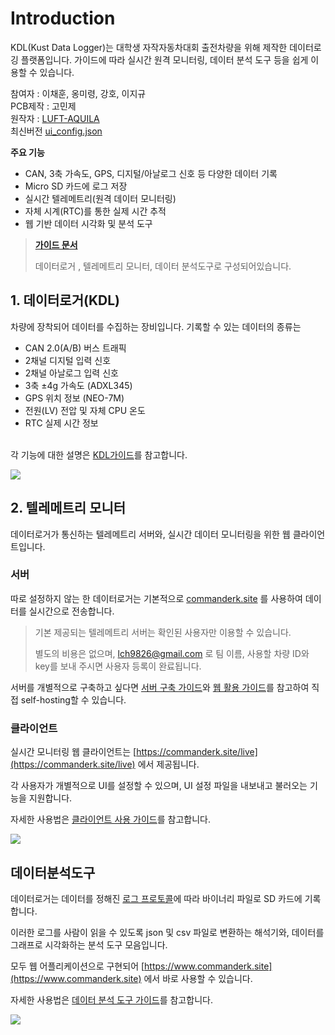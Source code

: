 # Introduction

KDL(Kust Data Logger)는 대학생 자작자동차대회 출전차량을 위해 제작한 데이터로깅 플랫폼입니다. 
가이드에 따라 실시간 원격 모니터링, 데이터 분석 도구 등을 쉽게 이용할 수 있습니다.<br>

참여자 : 이채훈, 옹미령, 강호, 이지규<br>
PCB제작 : 고민제<br>
원작자 : [LUFT-AQUILA](https://github.com/luftaquila)<br>
최신버전 [ui_config.json](https://github.com/commanderk9826/KDL-distribution/blob/main/ui_configKUST.json)

**주요 기능**
- CAN, 3축 가속도, GPS, 디지털/아날로그 신호 등 다양한 데이터 기록
- Micro SD 카드에 로그 저장
- 실시간 텔레메트리(원격 데이터 모니터링)
- 자체 시계(RTC)를 통한 실제 시간 추적
- 웹 기반 데이터 시각화 및 분석 도구


>**[가이드 문서](https://github.com/commanderk9826/KDL-distribution/wiki)**
>
>데이터로거 , 텔레메트리 모니터, 데이터 분석도구로 구성되어있습니다.

## 1. 데이터로거(KDL)

차량에 장착되어 데이터를 수집하는 장비입니다. 기록할 수 있는 데이터의 종류는

- CAN 2.0(A/B) 버스 트래픽
- 2채널 디지털 입력 신호
- 2채널 아날로그 입력 신호
- 3축 ±4g 가속도 (ADXL345)
- GPS 위치 정보 (NEO-7M)
- 전원(LV) 전압 및 자체 CPU 온도
- RTC 실제 시간 정보

<br>각 기능에 대한 설명은 [KDL가이드](https://github.com/commanderk9826/KDL-distribution/wiki/KDL-가이드)를 참고합니다.

<img src='https://www.commanderk.site/assets/readme/1-1.jpeg' style="width:500px, height:300px">

## 2. 텔레메트리 모니터

데이터로거가 통신하는 텔레메트리 서버와, 실시간 데이터 모니터링을 위한 웹 클라이언트입니다.

### 서버
따로 설정하지 않는 한 데이터로거는 기본적으로 [commanderk.site](http://commanderk.site) 를 사용하여 데이터를 실시간으로 전송합니다.

> 기본 제공되는 텔레메트리 서버는 확인된 사용자만 이용할 수 있습니다.
>
> 별도의 비용은 없으며, lch9826@gmail.com 로 팀 이름, 사용할 차량 ID와 key를 보내 주시면 사용자 등록이 완료됩니다.


서버를 개별적으로 구축하고 싶다면 [서버 구축 가이드](https://github.com/commanderk9826/KDL-distribution/wiki/서버-구축-가이드)와 [웹 활용 가이드](https://github.com/commanderk9826/KDL-distribution/wiki/웹-활용-가이드)를 참고하여 직접 self-hosting할 수 있습니다.

### 클라이언트
실시간 모니터링 웹 클라이언트는 [https://commanderk.site/live](https://commanderk.site/live) 에서 제공됩니다.

각 사용자가 개별적으로 UI를 설정할 수 있으며, UI 설정 파일을 내보내고 불러오는 기능을 지원합니다.

자세한 사용법은 [클라이언트 사용 가이드](https://github.com/commanderk9826/KDL-distribution/wiki/클라이언트-사용-가이드)를 참고합니다.

<img src='https://www.commanderk.site/assets/readme/1-2.jpeg' style="width:700px, height:400px">


## 데이터분석도구

데이터로거는 데이터를 정해진 [로그 프로토콜](https://github.com/commanderk9826/KDL-distribution/wiki/로그-프로토콜)에 따라 바이너리 파일로 SD 카드에 기록합니다.

이러한 로그를 사람이 읽을 수 있도록 json 및 csv 파일로 변환하는 해석기와, 데이터를 그래프로 시각화하는 분석 도구 모음입니다.

모두 웹 어플리케이션으로 구현되어 [https://www.commanderk.site](https://www.commanderk.site) 에서 바로 사용할 수 있습니다.

자세한 사용법은 [데이터 분석 도구 가이드](https://github.com/commanderk9826/KDL-distribution/wiki/데이터-분석-도구-가이드)를 참고합니다.

<img src='https://www.commanderk.site/assets/readme/1-3.jpeg' style="width:700px, height:1200px">
